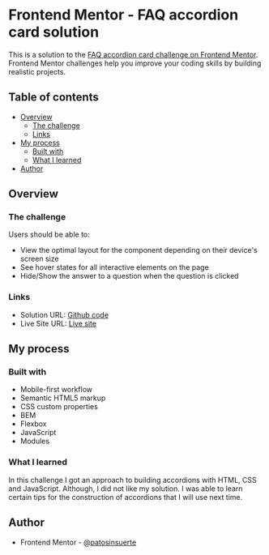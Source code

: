 # Frontend Mentor - FAQ accordion card solution

This is a solution to the [FAQ accordion card challenge on Frontend Mentor](https://www.frontendmentor.io/challenges/faq-accordion-card-XlyjD0Oam). Frontend Mentor challenges help you improve your coding skills by building realistic projects. 


## Table of contents

- [Overview](#overview)
  - [The challenge](#the-challenge)
  - [Links](#links)
- [My process](#my-process)
  - [Built with](#built-with)
  - [What I learned](#what-i-learned)
- [Author](#author)


## Overview

### The challenge

Users should be able to:

- View the optimal layout for the component depending on their device's screen size
- See hover states for all interactive elements on the page
- Hide/Show the answer to a question when the question is clicked


### Links

- Solution URL: [Github code](https://github.com/pabarcag/ping-simple-page)
- Live Site URL: [Live site](https://pabarcag.github.io/ping-simple-page/)


## My process

### Built with

- Mobile-first workflow
- Semantic HTML5 markup
- CSS custom properties
- BEM
- Flexbox
- JavaScript
- Modules

### What I learned

In this challenge I got an approach to building accordions with HTML, CSS and JavaScript. Although, I did not like my solution. I was able to learn certain tips for the construction of accordions that I will use next time.


## Author
- Frontend Mentor - [@patosinsuerte](https://www.frontendmentor.io/profile/Patosinsuerte)



